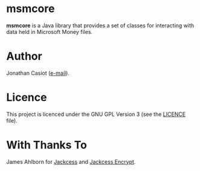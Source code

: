 # msmcore

**msmcore** is a Java library that provides a set of classes for interacting with data held in Microsoft Money files.

# Author
Jonathan Casiot ([e-mail](mailto:jonathan@pueblo.co.uk)).

# Licence
This project is licenced under the GNU GPL Version 3 (see the [LICENCE](./LICENSE) file).

# With Thanks To
James Ahlborn for [Jackcess](https://sourceforge.net/projects/jackcess) and [Jackcess Encrypt](https://sourceforge.net/projects/jackcessencrypt).